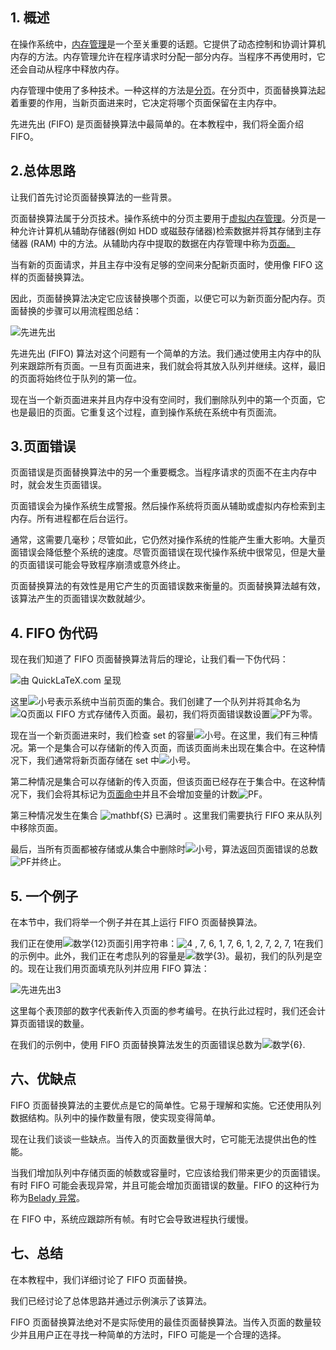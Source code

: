 ## 1. 概述

在操作系统中，[内存管理](https://www.baeldung.com/java-memory-management-interview-questions)是一个至关重要的话题。它提供了动态控制和协调计算机内存的方法。内存管理允许在程序请求时分配一部分内存。当程序不再使用时，它还会自动从程序中释放内存。

内存管理中使用了多种技术。一种这样的方法是[分页](https://www.baeldung.com/rest-api-pagination-in-spring)。在分页中，页面替换算法起着重要的作用，当新页面进来时，它决定将哪个页面保留在主内存中。

先进先出 (FIFO) 是页面替换算法中最简单的。在本教程中，我们将全面介绍 FIFO。

## 2.总体思路

让我们首先讨论页面替换算法的一些背景。

页面替换算法属于分页技术。操作系统中的分页主要用于[虚拟内存管理](https://en.wikipedia.org/wiki/Virtual_memory)。分页是一种允许计算机从辅助存储器(例如 HDD 或磁鼓存储器)检索数据并将其存储到主存储器 (RAM) 中的方法。从辅助内存中提取的数据在内存管理中称为[页面。](https://en.wikipedia.org/wiki/Page_(computer_memory))

当有新的页面请求，并且主存中没有足够的空间来分配新页面时，使用像 FIFO 这样的页面替换算法。

因此，页面替换算法决定它应该替换哪个页面，以便它可以为新页面分配内存。页面替换的步骤可以用流程图总结：

![先进先出](https://www.baeldung.com/wp-content/uploads/sites/4/2020/09/FIFO.png)

先进先出 (FIFO) 算法对这个问题有一个简单的方法。我们通过使用主内存中的队列来跟踪所有页面。一旦有页面进来，我们就会将其放入队列并继续。这样，最旧的页面将始终位于队列的第一位。

现在当一个新页面进来并且内存中没有空间时，我们删除队列中的第一个页面，它也是最旧的页面。它重复这个过程，直到操作系统在系统中有页面流。

## 3.页面错误

页面错误是页面替换算法中的另一个重要概念。当程序请求的页面不在主内存中时，就会发生页面错误。

页面错误会为操作系统生成警报。然后操作系统将页面从辅助或虚拟内存检索到主内存。所有进程都在后台运行。

通常，这需要几毫秒；尽管如此，它仍然对操作系统的性能产生重大影响。大量页面错误会降低整个系统的速度。尽管页面错误在现代操作系统中很常见，但是大量的页面错误可能会导致程序崩溃或意外终止。

页面替换算法的有效性是用它产生的页面错误数来衡量的。页面替换算法越有效，该算法产生的页面错误次数就越少。

## 4. FIFO 伪代码

现在我们知道了 FIFO 页面替换算法背后的理论，让我们看一下伪代码：

![由 QuickLaTeX.com 呈现](https://www.baeldung.com/wp-content/ql-cache/quicklatex.com-dbcb178160c7c5f3cc5dff1ce288a146_l3.svg)

这里![小号](https://www.baeldung.com/wp-content/ql-cache/quicklatex.com-52fd2a0fc27878e7dfce68d4632b4ffb_l3.svg)表示系统中当前页面的集合。我们创建了一个队列并将其命名为![Q页面](https://www.baeldung.com/wp-content/ql-cache/quicklatex.com-9791fed3b7c6652e81de078e10f74ff4_l3.svg)以 FIFO 方式存储传入页面。最初，我们将页面错误数设置![PF](https://www.baeldung.com/wp-content/ql-cache/quicklatex.com-77bdbcd2f55c0ff829ff785fd5a79cad_l3.svg)为零。

现在当一个新页面进来时，我们检查 set 的容量![小号](https://www.baeldung.com/wp-content/ql-cache/quicklatex.com-52fd2a0fc27878e7dfce68d4632b4ffb_l3.svg)。在这里，我们有三种情况。第一个是集合可以存储新的传入页面，而该页面尚未出现在集合中。在这种情况下，我们通常将新页面存储在 set 中![小号](https://www.baeldung.com/wp-content/ql-cache/quicklatex.com-52fd2a0fc27878e7dfce68d4632b4ffb_l3.svg)。

第二种情况是集合可以存储新的传入页面，但该页面已经存在于集合中。在这种情况下，我们会将其标记为[页面命中](https://t4tutorials.com/difference-between-page-fault-page-hit-and-page-miss-examples-diagram/)并且不会增加变量的计数![PF](https://www.baeldung.com/wp-content/ql-cache/quicklatex.com-77bdbcd2f55c0ff829ff785fd5a79cad_l3.svg)。

第三种情况发生在集合 ![mathbf{S}](https://www.baeldung.com/wp-content/ql-cache/quicklatex.com-cb469d8d370c1f9c048c115200346fae_l3.svg) 已满时 。这里我们需要执行 FIFO 来从队列中移除页面。

最后，当所有页面都被存储或从集合中删除时![小号](https://www.baeldung.com/wp-content/ql-cache/quicklatex.com-52fd2a0fc27878e7dfce68d4632b4ffb_l3.svg)，算法返回页面错误的总数![PF](https://www.baeldung.com/wp-content/ql-cache/quicklatex.com-77bdbcd2f55c0ff829ff785fd5a79cad_l3.svg)并终止。

## 5. 一个例子

在本节中，我们将举一个例子并在其上运行 FIFO 页面替换算法。

我们正在使用![数学{12}](https://www.baeldung.com/wp-content/ql-cache/quicklatex.com-91b154b72a4b3bddaf9c8e9ebb2d119a_l3.svg)页面引用字符串：![4 , 7, 6, 1, 7, 6, 1, 2, 7, 2, 7, 1](https://www.baeldung.com/wp-content/ql-cache/quicklatex.com-4f24891cb0bb638bb4c9435cebae8dc5_l3.svg)在我们的示例中。此外，我们正在考虑队列的容量是![数学{3}](https://www.baeldung.com/wp-content/ql-cache/quicklatex.com-c634b2b9b88bcd5abe9d7d39b4081440_l3.svg)。最初，我们的队列是空的。现在让我们用页面填充队列并应用 FIFO 算法：

![先进先出3](https://www.baeldung.com/wp-content/uploads/sites/4/2020/09/fifo3.png)

这里每个表顶部的数字代表新传入页面的参考编号。在执行此过程时，我们还会计算页面错误的数量。

在我们的示例中，使用 FIFO 页面替换算法发生的页面错误总数为![数学{6}](https://www.baeldung.com/wp-content/ql-cache/quicklatex.com-d9b051dc69b64a5c932db6cb6b9d651f_l3.svg).

## 六、优缺点

FIFO 页面替换算法的主要优点是它的简单性。它易于理解和实施。它还使用队列数据结构。队列中的操作数量有限，使实现变得简单。

现在让我们谈谈一些缺点。当传入的页面数量很大时，它可能无法提供出色的性能。

当我们增加队列中存储页面的帧数或容量时，它应该给我们带来更少的页面错误。有时 FIFO 可能会表现异常，并且可能会增加页面错误的数量。FIFO 的这种行为称为[Belady 异常](https://en.wikipedia.org/wiki/Bélády's_anomaly)。

在 FIFO 中，系统应跟踪所有帧。有时它会导致进程执行缓慢。

## 七、总结

在本教程中，我们详细讨论了 FIFO 页面替换。

我们已经讨论了总体思路并通过示例演示了该算法。

FIFO 页面替换算法绝对不是实际使用的最佳页面替换算法。当传入页面的数量较少并且用户正在寻找一种简单的方法时，FIFO 可能是一个合理的选择。